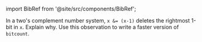import BibRef from '@site/src/components/BibRef';

In a two's complement number system, `x &= (x-1)` deletes the
rightmost 1-bit in `x`. Explain why. Use this observation to write a faster version
of `bitcount`. <BibRef id='KR1988' pages='p. 51'></BibRef>